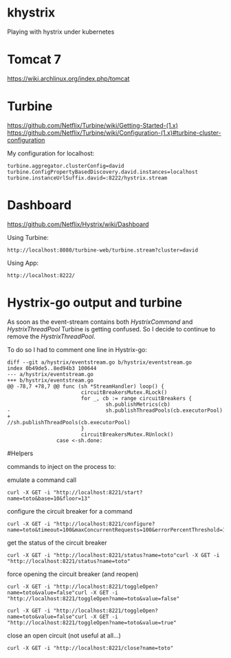 # khystrix
Playing with hystrix under kubernetes

# Tomcat 7
https://wiki.archlinux.org/index.php/tomcat

# Turbine
https://github.com/Netflix/Turbine/wiki/Getting-Started-(1.x)
https://github.com/Netflix/Turbine/wiki/Configuration-(1.x)#turbine-cluster-configuration

My configuration for localhost:
```
turbine.aggregator.clusterConfig=david
turbine.ConfigPropertyBasedDiscovery.david.instances=localhost
turbine.instanceUrlSuffix.david=:8222/hystrix.stream
```

# Dashboard
https://github.com/Netflix/Hystrix/wiki/Dashboard

Using Turbine:
```
http://localhost:8080/turbine-web/turbine.stream?cluster=david
```

Using App:
```
http://localhost:8222/
```

# Hystrix-go output and turbine

As soon as the event-stream contains both *HystrixCommand* and *HystrixThreadPool* Turbine is getting confused.
So I decide to continue to remove the *HystrixThreadPool*.

To do so I had to comment one line in Hystrix-go:
```
diff --git a/hystrix/eventstream.go b/hystrix/eventstream.go
index 0b49de5..8ed94b3 100644
--- a/hystrix/eventstream.go
+++ b/hystrix/eventstream.go
@@ -78,7 +78,7 @@ func (sh *StreamHandler) loop() {
                        circuitBreakersMutex.RLock()
                        for _, cb := range circuitBreakers {
                                sh.publishMetrics(cb)
-                               sh.publishThreadPools(cb.executorPool)
+                               //sh.publishThreadPools(cb.executorPool)
                        }
                        circuitBreakersMutex.RUnlock()
                case <-sh.done:
```

#Helpers

commands to inject on the process to:

emulate a command call
```
curl -X GET -i "http://localhost:8221/start?name=toto&base=10&floor=13"
```

configure the circuit breaker for a command
```
curl -X GET -i "http://localhost:8221/configure?name=toto&timeout=100&maxConcurrentRequests=100&errorPercentThreshold=10"
```

get the status of the circuit breaker
```
curl -X GET -i "http://localhost:8221/status?name=toto"curl -X GET -i "http://localhost:8221/status?name=toto"
```

force opening the circuit breaker (and reopen)
```
curl -X GET -i "http://localhost:8221/toggleOpen?name=toto&value=false"curl -X GET -i "http://localhost:8221/toggleOpen?name=toto&value=false"

curl -X GET -i "http://localhost:8221/toggleOpen?name=toto&value=false"curl -X GET -i "http://localhost:8221/toggleOpen?name=toto&value=true"
```

close an open circuit (not useful at all...)
```
curl -X GET -i "http://localhost:8221/close?name=toto"
```
